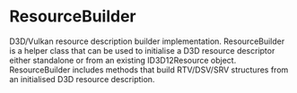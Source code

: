 # ResourceBuilder
D3D/Vulkan resource description builder implementation. ResourceBuilder is a helper class that can be used
to initialise a D3D resource descriptor either standalone or from an existing ID3D12Resource object. ResourceBuilder
includes methods that build RTV/DSV/SRV structures from an initialised D3D resource description.
